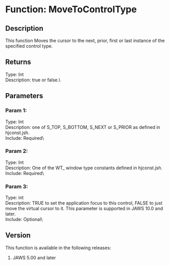 # Function: MoveToControlType

## Description

This function Moves the cursor to the next, prior, first or last
instance of the specified control type.

## Returns

Type: Int\
Description: true or false.\

## Parameters

### Param 1:

Type: Int\
Description: one of S_TOP, S_BOTTOM, S_NEXT or S_PRIOR as defined in
hjconst.jsh.\
Include: Required\

### Param 2:

Type: Int\
Description: One of the WT\_ window type constants defined in
hjconst.jsh.\
Include: Required\

### Param 3:

Type: int\
Description: TRUE to set the application focus to this control, FALSE to
just move the virtual cursor to it. This parameter is supported in JAWS
10.0 and later.\
Include: Optional\

## Version

This function is available in the following releases:

1.  JAWS 5.00 and later
